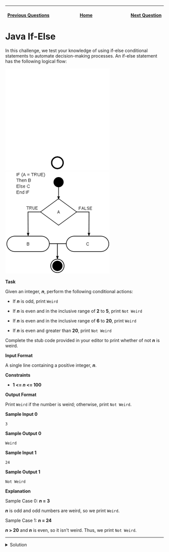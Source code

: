 | <img width=1000>[Previous Questions](https://github.com/Kevin-Lago/java-hackerrank-solutions/introduction/java_stdin_and_stdout_i)</img> | <img width=1000>[Home](https://github.com/Kevin-Lago/java-hackerrank-solutions)</img> | <img width=1000>[Next Question](https://github.com/Kevin-Lago/java-hackerrank-solutions/tree/main/src/introduction/java_stdin_and_stdout_ii)</img> |
|:---|:---:|---:|

# Java If-Else

In this challenge, we test your knowledge of using if-else conditional statements to automate decision-making processes. An if-else statement has the following logical flow:

![If Else Diagram](./HackerrankJavaIfElseDiagramDM.png#gh-dark-mode-only)
![If Else Diagram](./HackerrankJavaIfElseDiagramLM.png#gh-light-mode-only)

__Task__

Given an integer, ___n___, perform the following conditional actions:

- If ___n___ is odd, print ```Weird```

- If ___n___ is even and in the inclusive range of __2__ to __5__, print ```Not Weird```

- If ___n___ is even and in the inclusive range of __6__ to __20__, print ```Weird```

- If ___n___ is even and greater than __20__, print ```Not Weird```

Complete the stub code provided in your editor to print whether of not ___n___ is weird.

__Input Format__

A single line containing a positive integer, ___n___.

__Constraints__

- __1 <= _n_ <= 100__

__Output Format__

Print ```Weird``` if the number is weird; otherwise, print ```Not Weird```.

__Sample Input 0__

```
3
```

__Sample Output 0__

```
Weird
```

__Sample Input 1__

```
24
```

__Sample Output 1__

```
Not Weird
```

__Explanation__

Sample Case 0: ___n_ = 3__

___n___ is odd and odd numbers are weird, so we print ```Weird```.

Sample Case 1: ___n_ = 24__

___n_ > 20__ and ___n___ is even, so it isn't weird. Thus, we print ```Not Weird```.

---

<details><summary>Solution</summary>
    
```java

```
</details>
